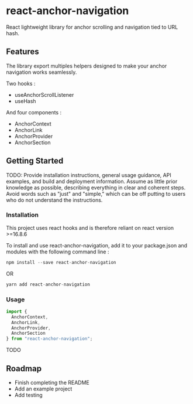 # react-anchor-navigation

React lightweight library for anchor scrolling and navigation tied to URL hash.

## Features

The library export multiples helpers designed to make your anchor navigation works seamlessly.

Two hooks :

- useAnchorScrollListener
- useHash

And four components :

- AnchorContext
- AnchorLink
- AnchorProvider
- AnchorSection

## Getting Started

TODO:
Provide installation instructions, general usage guidance, API examples, and build and deployment information. Assume as little prior knowledge as possible, describing everything in clear and coherent steps. Avoid words such as "just" and "simple," which can be off putting to users who do not understand the instructions.

### Installation

This project uses react hooks and is therefore reliant on react version >=16.8.6

To install and use react-anchor-navigation, add it to your package.json and modules with the following command line :

```js
npm install --save react-anchor-navigation
```

OR

```js
yarn add react-anchor-navigation
```

### Usage

```js
import {
  AnchorContext,
  AnchorLink,
  AnchorProvider,
  AnchorSection
} from "react-anchor-navigation";
```

TODO

## Roadmap

- Finish completing the README
- Add an example project
- Add testing
